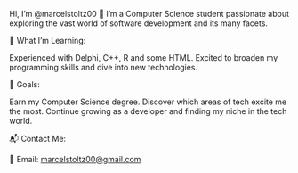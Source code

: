 Hi, I’m @marcelstoltz00 👋
I’m a Computer Science student passionate about exploring the vast world of software development and its many facets.

🌱 What I’m Learning:

Experienced with Delphi, C++, R and some HTML.
Excited to broaden my programming skills and dive into new technologies.

🎯 Goals:

Earn my Computer Science degree.
Discover which areas of tech excite me the most.
Continue growing as a developer and finding my niche in the tech world.

📬 Contact Me:

📧 Email: marcelstoltz00@gmail.com
